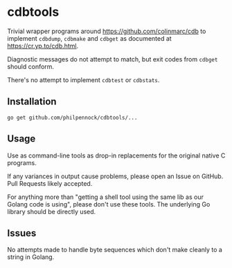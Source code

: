 cdbtools
========

Trivial wrapper programs around <https://github.com/colinmarc/cdb> to
implement `cdbdump`, `cdbmake` and `cdbget` as documented at
<https://cr.yp.to/cdb.html>.

Diagnostic messages do not attempt to match, but exit codes from `cdbget`
should conform.

There's no attempt to implement `cdbtest` or `cdbstats`.

## Installation

`go get github.com/philpennock/cdbtools/...`

## Usage

Use as command-line tools as drop-in replacements for the original native C
programs.

If any variances in output cause problems, please open an Issue on GitHub.
Pull Requests likely accepted.

For anything more than "getting a shell tool using the same lib as our Golang
code is using", please don't use these tools.  The underlying Go library
should be directly used.

## Issues

No attempts made to handle byte sequences which don't make cleanly to a string
in Golang.
